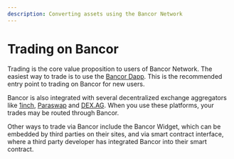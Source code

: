 ```yaml
---
description: Converting assets using the Bancor Network
---
```


# Trading on Bancor

Trading is the core value proposition to users of Bancor Network. The easiest way to trade is to use the [Bancor Dapp](https://www.bancor.network/). This is the recommended entry point to trading on Bancor for new users.

Bancor is also integrated with several decentralized exchange aggregators like [1inch](https://1inch.exchange/#/), [Paraswap](https://paraswap.io/#/) and [DEX.AG](http://dex.ag/). When you use these platforms, your trades may be routed through Bancor. 

Other ways to trade via Bancor include the Bancor Widget, which can be embedded by third parties on their sites, and via smart contract interface, where a third party developer has integrated Bancor into their smart contract.

